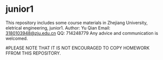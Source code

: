 # junior1
This repository includes some course materials in Zhejiang University, eletrical engineering, junior1.
Author: Yu Qian
Email: 3180103948@zju.edu.cn
QQ: 714248779
Any advice and communication is welcomed.

#PLEASE NOTE THAT IT IS NOT ENCOURAGED TO COPY HOMEWORK FFROM THIS REPOSITORY.

